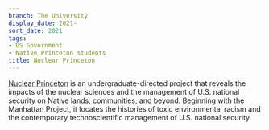 ```yaml
---
branch: The University
display_date: 2021-
sort_date: 2021
tags:
- US Government
- Native Princeton students
title: Nuclear Princeton
---
```


[Nuclear Princeton](https://nuclearprinceton.princeton.edu) is an undergraduate-directed project that reveals the impacts of the nuclear sciences and the management of U.S. national security on Native lands, communities, and beyond. Beginning with the Manhattan Project, it locates the histories of toxic environmental racism and the contemporary technoscientific management of U.S. national security.
